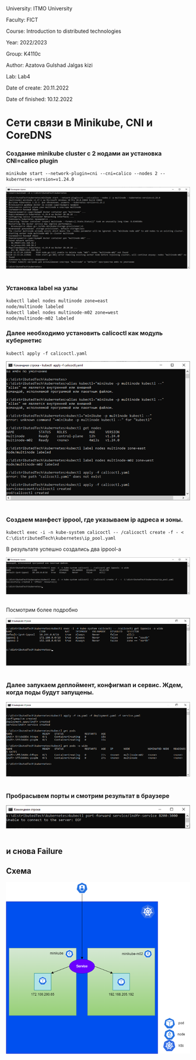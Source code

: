 University: ITMO University

Faculty: FICT

Course: Introduction to distributed technologies

Year: 2022/2023

Group: K4110c

Author: Azatova Gulshad Jalgas kizi

Lab: Lab4

Date of create: 20.11.2022

Date of finished: 10.12.2022


# Сети связи в Minikube, CNI и CoreDNS



### Создание minikube cluster с 2 нодами aи установка CNI=calico plugin
```
minikube start --network-plugin=cni --cni=calico --nodes 2 --kubernetes-version=v1.24.0
```
<div align = "center"><img src="https://github.com/ztvgzh/2022_2023-introduction_to_distributed_technologies-k4110c_azatova_g_j/blob/main/lab4/img/lab4.1.png"></div><br>  

### Установка label на узлы
```
kubectl label nodes multinode zone=east
node/multinode labeled
kubectl label nodes multinode-m02 zone=west
node/multinode-m02 labeled
```

### Далее необходимо установить calicoctl как модуль кубернетис

```
kubectl apply -f calicoctl.yaml  
``` 
<div align = "center"><img src="https://github.com/ztvgzh/2022_2023-introduction_to_distributed_technologies-k4110c_azatova_g_j/blob/main/lab4/img/lab4.2.png"></div><br> 

### Создаем манфест ippool, где указываем ip адреса и зоны.

```
kubectl exec -i -n kube-system calicoctl -- /calicoctl create -f - <  C:\distributedTech\kubernetes\ip_pool.yaml 
``` 
В результате успешно создались два ippool-а
<div align = "center"><img src="https://github.com/ztvgzh/2022_2023-introduction_to_distributed_technologies-k4110c_azatova_g_j/blob/main/lab4/img/lab4.4.png"></div><br> 

Посмотрим более подробно

<div align = "center"><img src="https://github.com/ztvgzh/2022_2023-introduction_to_distributed_technologies-k4110c_azatova_g_j/blob/main/lab4/img/lab4.5.png"></div><br> 

### Далее запукаем деплоймент, конфигмап и сервис. Ждем, когда поды будут запущены. 
<div align = "center"><img src="https://github.com/ztvgzh/2022_2023-introduction_to_distributed_technologies-k4110c_azatova_g_j/blob/main/lab4/img/lab4.6.png"></div><br> 

### Пробрасывем порты и смотрим результат в браузере 
<div align = "center"><img src="https://github.com/ztvgzh/2022_2023-introduction_to_distributed_technologies-k4110c_azatova_g_j/blob/main/lab4/img/lab4.7.png"></div><br>

## и снова Failure

## Схема
<div align = "center"><img src="https://github.com/ztvgzh/2022_2023-introduction_to_distributed_technologies-k4110c_azatova_g_j/blob/main/lab4/img/scheme.png"></div> 



